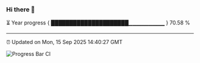 ### Hi there 👋

⏳ Year progress { █████████████████████▁▁▁▁▁▁▁▁▁ } 70.58 %

---

⏰ Updated on Mon, 15 Sep 2025 14:40:27 GMT

![Progress Bar CI](https://github.com/IshwaranRudhara/GIT-ACTION/workflows/Progress%20Bar%20CI/badge.svg)
